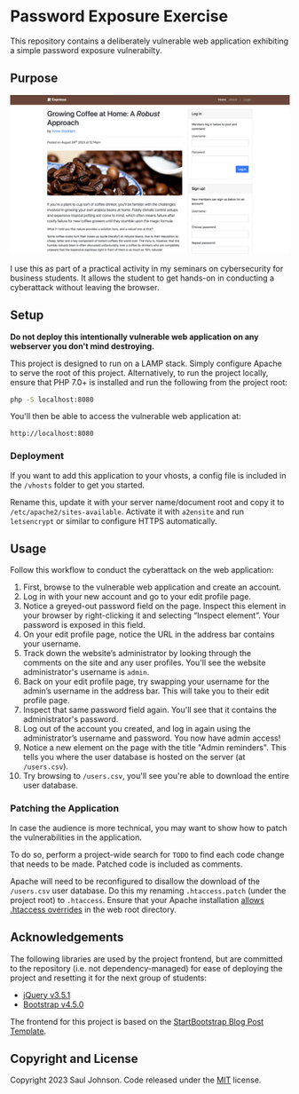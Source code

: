 # Password Exposure Exercise

This repository contains a deliberately vulnerable web application exhibiting a simple password exposure vulnerabilty.

## Purpose

![Screenshot](screenshot.png)

I use this as part of a practical activity in my seminars on cybersecurity for business students. It allows the student to get hands-on in conducting a cyberattack without leaving the browser.

## Setup

**Do not deploy this intentionally vulnerable web application on any webserver you don't mind destroying.**

This project is designed to run on a LAMP stack. Simply configure Apache to serve the root of this project. Alternatively, to run the project locally, ensure that PHP 7.0+ is installed and run the following from the project root:

```bash
php -S localhost:8080
```

You'll then be able to access the vulnerable web application at:

```
http://localhost:8080
```

### Deployment

If you want to add this application to your vhosts, a config file is included in the `/vhosts` folder to get you started. 

Rename this, update it with your server name/document root and copy it to `/etc/apache2/sites-available`. Activate it with `a2ensite` and run `letsencrypt` or similar to configure HTTPS automatically.

## Usage

Follow this workflow to conduct the cyberattack on the web application:

1. First, browse to the vulnerable web application and create an account.
2. Log in with your new account and go to your edit profile page.
3. Notice a greyed-out password field on the page. Inspect this element in your browser by right-clicking it and selecting “Inspect element”. Your password is exposed in this field.
4. On your edit profile page, notice the URL in the address bar contains your username. 
5. Track down the website’s administrator by looking through the comments on the site and any user profiles. You'll see the website administrator's username is `admin`.
6. Back on your edit profile page, try swapping your username for the admin’s username in the address bar. This will take you to their edit profile page.
7. Inspect that same password field again. You'll see that it contains the administrator's password.
8. Log out of the account you created, and log in again using the administrator’s username and password. You now have admin access!
9. Notice a new element on the page with the title "Admin reminders". This tells you where the user database is hosted on the server (at `/users.csv`).
10. Try browsing to `/users.csv`, you'll see you're able to download the entire user database.

### Patching the Application

In case the audience is more technical, you may want to show how to patch the vulnerabilities in the application.

To do so, perform a project-wide search for `TODO` to find each code change that needs to be made. Patched code is included as comments.

Apache will need to be reconfigured to disallow the download of the `/users.csv` user database. Do this my renaming `.htaccess.patch` (under the project root) to `.htaccess`. Ensure that your Apache installation [allows .htaccess overrides](https://httpd.apache.org/docs/2.4/howto/htaccess.html) in the web root directory.

## Acknowledgements

The following libraries are used by the project frontend, but are committed to the repository (i.e. not dependency-managed) for ease of deploying the project and resetting it for the next group of students:

* [jQuery v3.5.1](https://jquery.com)
* [Bootstrap v4.5.0](https://getbootstrap.com/docs/4.0/getting-started/introduction/)

The frontend for this project is based on the [StartBootstrap Blog Post Template](https://startbootstrap.com/template/blog-post).

## Copyright and License

Copyright 2023 Saul Johnson. Code released under the [MIT](https://github.com/StartBootstrap/startbootstrap-blog-post/blob/gh-pages/LICENSE) license.

